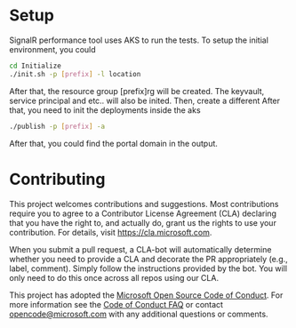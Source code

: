 # Setup

SignalR performance tool uses AKS to run the tests. To setup the initial  environment, you could
```bash
cd Initialize
./init.sh -p [prefix] -l location 
```
After that, the resource group [prefix]rg will be created. The keyvault, service principal and etc.. will also be inited.
Then, create a different 
After that, you need to init the deployments inside the aks
```bash
./publish -p [prefix] -a
```
After that, you could find the portal domain in the output.


# Contributing

This project welcomes contributions and suggestions.  Most contributions require you to agree to a
Contributor License Agreement (CLA) declaring that you have the right to, and actually do, grant us
the rights to use your contribution. For details, visit https://cla.microsoft.com.

When you submit a pull request, a CLA-bot will automatically determine whether you need to provide
a CLA and decorate the PR appropriately (e.g., label, comment). Simply follow the instructions
provided by the bot. You will only need to do this once across all repos using our CLA.

This project has adopted the [Microsoft Open Source Code of Conduct](https://opensource.microsoft.com/codeofconduct/).
For more information see the [Code of Conduct FAQ](https://opensource.microsoft.com/codeofconduct/faq/) or
contact [opencode@microsoft.com](mailto:opencode@microsoft.com) with any additional questions or comments.

